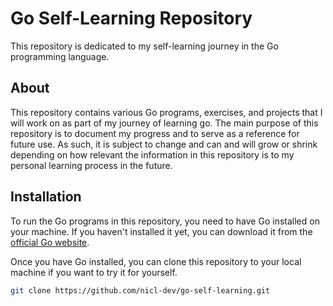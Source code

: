 # Go Self-Learning Repository

This repository is dedicated to my self-learning journey in the Go programming language.

## About

This repository contains various Go programs, exercises, and projects that I will work on as part of my journey of learning go. The main purpose of this repository is to document my progress and to serve as a reference for future use. As such, it is subject to change and can
and will grow or shrink depending on how relevant the information in this repository is to my
personal learning process in the future.

## Installation

To run the Go programs in this repository, you need to have Go installed on your machine. If you haven't installed it yet, you can download it from the [official Go website](https://golang.org/dl/).

Once you have Go installed, you can clone this repository to your local machine if you want to try it for yourself.

```bash
git clone https://github.com/nicl-dev/go-self-learning.git
```
